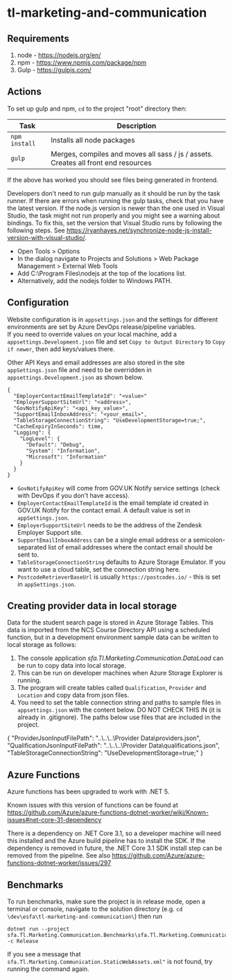 # tl-marketing-and-communication

## Requirements 

1. node - https://nodejs.org/en/
2. npm - https://www.npmjs.com/package/npm
3. Gulp - https://gulpjs.com/


## Actions

To set up gulp and npm, `cd` to the project "root" directory then:

|Task|Description|
|----|-----------|
| `npm install` | Installs all node packages |
| `gulp` | Merges, compiles and moves all sass / js / assets. Creates all front end resources |

If the above has worked you should see files being generated in frontend.

Developers don't need to run gulp manually as it should be run by the task runner. If there are errors when running the gulp tasks, check that you have the latest version.
If the node.js version is newer than the one used in Visual Studio, the task might not run properly and you might see a warning about bindings.
To fix this, set the version that Visual Studio runs by following the following steps. See https://ryanhayes.net/synchronize-node-js-install-version-with-visual-studio/.
* Open Tools > Options
* In the dialog navigate to Projects and Solutions > Web Package Management > External Web Tools 
* Add C:\Program Files\nodejs at the top of the locations list.
* Alternatively, add the nodejs folder to Windows PATH.


## Configuration

Website configuration is in `appsettings.json` and the settings for different environments are set by Azure DevOps release/pipeline variables.  
If you need to override values on your local machine, add a `appsettings.Development.json` file and set `Copy to Output Directory` to `Copy if newer`, then add keys/values there.

Other API Keys and email addresses are also stored in the site `appSettings.json` file and need to be overridden in `appsettings.Development.json` as shown below.

```
{
  "EmployerContactEmailTemplateId": "<value>"
  "EmployerSupportSiteUrl": "<address>",
  "GovNotifyApiKey": "<api_key_value>",
  "SupportEmailInboxAddress": "<your_email>",
  "TableStorageConnectionString": "UseDevelopmentStorage=true;",
  "CacheExpiryInSeconds": time,
  "Logging": {
    "LogLevel": {
      "Default": "Debug",
      "System": "Information",
      "Microsoft": "Information"
    }
  }
}
```

- `GovNotifyApiKey` will come from GOV.UK Notify service settings (check with DevOps if you don't have access). 
- `EmployerContactEmailTemplateId` is the email template id created in GOV.UK Notify for the contact email. A default value is set in `appSettings.json`.
- `EmployerSupportSiteUrl` needs to be the address of the Zendesk Employer Support site.
- `SupportEmailInboxAddress` can be a single email address or a semicolon-separated list of email addresses where the contact email should be sent to.
- `TableStorageConnectionString` defaults to Azure Storage Emulator. If you want to use a cloud table, set the connection string here.
- `PostcodeRetrieverBaseUrl` is usually `https://postcodes.io/` - this is set in `appSettings.json`.


## Creating provider data in local storage

Data for the student search page is stored in Azure Storage Tables. 
This data is imported from the NCS Course Directory API using a scheduled function, but in a development environment sample data can be written to local storage as follows:

1. The console application *sfa.Tl.Marketing.Communication.DataLoad* can be run to copy data into local storage. 
2. This can be run on developer machines when Azure Storage Explorer is running.
3. The program will create tables called `Qualification`, `Provider` and `Location` and copy data from json files.
4. You need to set the table connection string and paths to sample files in `appsettings.json` with the content below. DO NOT CHECK THIS IN (it is already in .gitignore). The paths below use files that are included in the project.

{
  "ProviderJsonInputFilePath": "..\\..\\..\\Provider Data\\providers.json",
  "QualificationJsonInputFilePath": "..\\..\\..\\Provider Data\\qualifications.json",
  "TableStorageConnectionString": "UseDevelopmentStorage=true;"
}


## Azure Functions

Azure functions has been upgraded to work with .NET 5.

Known issues with this version of functions can be found at
https://github.com/Azure/azure-functions-dotnet-worker/wiki/Known-issues#net-core-31-dependency

There is a dependency on .NET Core 3.1, so a developer machine will need this installed and the Azure build pipeline has to install the SDK. If the dependency is removed in future, the .NET Core 3.1 SDK install step can be removed from the pipeline. See also https://github.com/Azure/azure-functions-dotnet-worker/issues/297


## Benchmarks

To run benchmarks, make sure the project is in release mode, open a terminal or console, 
navigate to the solution directory (e.g. `cd \dev\esfa\tl-marketing-and-communication\`) 
then run
```
dotnet run --project sfa.Tl.Marketing.Communication.Benchmarks\sfa.Tl.Marketing.Communication.Benchmarks.csproj -c Release
```

If you see a message that `sfa.Tl.Marketing.Communication.StaticWebAssets.xml"` is not found, try running the command again.



